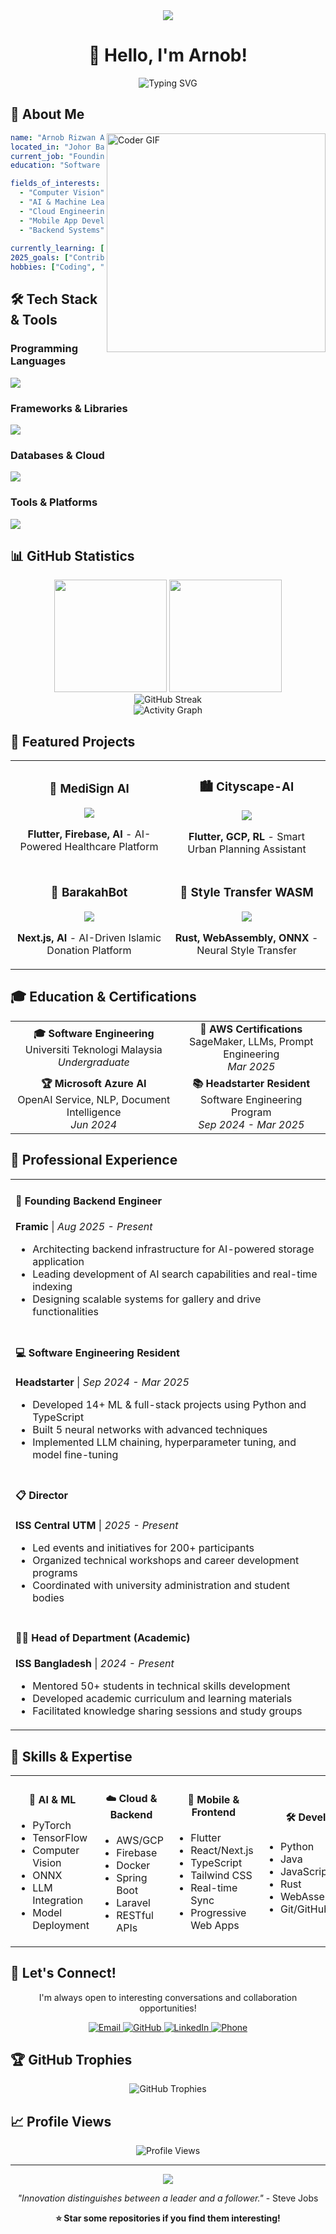 <div align="center">
  <img src="https://capsule-render.vercel.app/api?type=waving&color=gradient&height=300&section=header&text=Arnob%20Rizwan%20Ahmad&fontSize=70&fontAlignY=38&desc=Software%20Engineering%20Undergraduate%20%7C%20AI%20%26%20Cloud%20Enthusiast&descAlignY=51&descAlign=62&animation=twinkling" />
</div>

<div align="center">
  <h1>👋 Hello, I'm Arnob!</h1>
  <p>
    <img src="https://readme-typing-svg.herokuapp.com?font=Fira+Code&pause=1000&color=36BCF7&center=true&vCenter=true&width=435&lines=Software+Engineering+Undergraduate;AI+%26+Cloud+Enthusiast;Mobile+%26+Backend+Developer;Problem+Solver+%26+Team+Player" alt="Typing SVG" />
  </p>
</div>

## 🚀 About Me

<img align="right" width="350" src="https://media.giphy.com/media/SWoSkN6DxTszqIKEqv/giphy.gif" alt="Coder GIF" />

```yaml
name: "Arnob Rizwan Ahmad"
located_in: "Johor Bahru, Malaysia"
current_job: "Founding Backend Engineer at Framic"
education: "Software Engineering Undergraduate"

fields_of_interests:
  - "Computer Vision"
  - "AI & Machine Learning"
  - "Cloud Engineering"
  - "Mobile App Development"
  - "Backend Systems"
  
currently_learning: ["Advanced AI/ML", "Cloud Architecture", "Computer Vision"]
2025_goals: ["Contribute to Open Source", "Build AI-Powered Solutions"]
hobbies: ["Coding", "AI Research", "Entrepreneurship"]
```

## 🛠️ Tech Stack & Tools

### Programming Languages
<p align="left">
  <img src="https://skillicons.dev/icons?i=python,typescript,javascript,php,java,dart,html,css" />
</p>

### Frameworks & Libraries
<p align="left">
  <img src="https://skillicons.dev/icons?i=react,nextjs,nodejs,laravel,flutter,bootstrap,tailwind,pytorch,tensorflow" />
</p>

### Databases & Cloud
<p align="left">
  <img src="https://skillicons.dev/icons?i=mysql,postgresql,mongodb,firebase,aws,gcp,vercel" />
</p>

### Tools & Platforms
<p align="left">
  <img src="https://skillicons.dev/icons?i=git,github,vscode,figma,docker,linux" />
</p>

## 📊 GitHub Statistics

<div align="center">
  <img height="180em" src="https://github-readme-stats.vercel.app/api?username=arnobrizwan&show_icons=true&theme=tokyonight&include_all_commits=true&count_private=true"/>
  <img height="180em" src="https://github-readme-stats.vercel.app/api/top-langs/?username=arnobrizwan&layout=compact&langs_count=7&theme=tokyonight"/>
</div>

<div align="center">
  <img src="https://github-readme-streak-stats.herokuapp.com/?user=arnobrizwan&theme=tokyonight" alt="GitHub Streak"/>
</div>

<div align="center">
  <img src="https://github-readme-activity-graph.vercel.app/graph?username=arnobrizwan&theme=tokyo-night" alt="Activity Graph"/>
</div>

## 🌟 Featured Projects

<div align="center">
  <table>
    <tr>
      <td width="50%">
        <h3 align="center">🏥 MediSign AI</h3>
        <div align="center">
          <a href="https://github.com/arnobrizwan/" target="_blank">
            <img src="https://github-readme-stats.vercel.app/api/pin/?username=arnobrizwan&repo=medisign-ai&theme=tokyonight" />
          </a>
          <p><strong>Flutter, Firebase, AI</strong> - AI-Powered Healthcare Platform</p>
        </div>
      </td>
      <td width="50%">
        <h3 align="center">🏙️ Cityscape-AI</h3>
        <div align="center">
          <a href="https://github.com/arnobrizwan/" target="_blank">
            <img src="https://github-readme-stats.vercel.app/api/pin/?username=arnobrizwan&repo=cityscape-ai&theme=tokyonight" />
          </a>
          <p><strong>Flutter, GCP, RL</strong> - Smart Urban Planning Assistant</p>
        </div>
      </td>
    </tr>
    <tr>
      <td width="50%">
        <h3 align="center">🕌 BarakahBot</h3>
        <div align="center">
          <a href="https://github.com/arnobrizwan/" target="_blank">
            <img src="https://github-readme-stats.vercel.app/api/pin/?username=arnobrizwan&repo=barakahbot&theme=tokyonight" />
          </a>
          <p><strong>Next.js, AI</strong> - AI-Driven Islamic Donation Platform</p>
        </div>
      </td>
      <td width="50%">
        <h3 align="center">🎨 Style Transfer WASM</h3>
        <div align="center">
          <a href="https://github.com/arnobrizwan/" target="_blank">
            <img src="https://github-readme-stats.vercel.app/api/pin/?username=arnobrizwan&repo=style-transfer-wasm&theme=tokyonight" />
          </a>
          <p><strong>Rust, WebAssembly, ONNX</strong> - Neural Style Transfer</p>
        </div>
      </td>
    </tr>
  </table>
</div>

## 🎓 Education & Certifications

<div align="center">
  <table>
    <tr>
      <td align="center">
        <strong>🎓 Software Engineering</strong><br>
        Universiti Teknologi Malaysia<br>
        <em>Undergraduate</em>
      </td>
      <td align="center">
        <strong>📜 AWS Certifications</strong><br>
        SageMaker, LLMs, Prompt Engineering<br>
        <em>Mar 2025</em>
      </td>
    </tr>
    <tr>
      <td align="center">
        <strong>🏆 Microsoft Azure AI</strong><br>
        OpenAI Service, NLP, Document Intelligence<br>
        <em>Jun 2024</em>
      </td>
      <td align="center">
        <strong>📚 Headstarter Resident</strong><br>
        Software Engineering Program<br>
        <em>Sep 2024 - Mar 2025</em>
      </td>
    </tr>
  </table>
</div>

## 💼 Professional Experience

<div align="center">
  <table>
    <tr>
      <td>
        <h4>🚀 Founding Backend Engineer</h4>
        <p><strong>Framic</strong> | <em>Aug 2025 - Present</em></p>
        <ul>
          <li>Architecting backend infrastructure for AI-powered storage application</li>
          <li>Leading development of AI search capabilities and real-time indexing</li>
          <li>Designing scalable systems for gallery and drive functionalities</li>
        </ul>
      </td>
    </tr>
    <tr>
      <td>
        <h4>💻 Software Engineering Resident</h4>
        <p><strong>Headstarter</strong> | <em>Sep 2024 - Mar 2025</em></p>
        <ul>
          <li>Developed 14+ ML & full-stack projects using Python and TypeScript</li>
          <li>Built 5 neural networks with advanced techniques</li>
          <li>Implemented LLM chaining, hyperparameter tuning, and model fine-tuning</li>
        </ul>
      </td>
    </tr>
    <tr>
      <td>
        <h4>📋 Director</h4>
        <p><strong>ISS Central UTM</strong> | <em>2025 - Present</em></p>
        <ul>
          <li>Led events and initiatives for 200+ participants</li>
          <li>Organized technical workshops and career development programs</li>
          <li>Coordinated with university administration and student bodies</li>
        </ul>
      </td>
    </tr>
    <tr>
      <td>
        <h4>👨‍🏫 Head of Department (Academic)</h4>
        <p><strong>ISS Bangladesh</strong> | <em>2024 - Present</em></p>
        <ul>
          <li>Mentored 50+ students in technical skills development</li>
          <li>Developed academic curriculum and learning materials</li>
          <li>Facilitated knowledge sharing sessions and study groups</li>
        </ul>
      </td>
    </tr>
  </table>
</div>

## 🎯 Skills & Expertise

<div align="center">
  <table>
    <tr>
      <td width="25%">
        <h4 align="center">🤖 AI & ML</h4>
        <ul>
          <li>PyTorch</li>
          <li>TensorFlow</li>
          <li>Computer Vision</li>
          <li>ONNX</li>
          <li>LLM Integration</li>
          <li>Model Deployment</li>
        </ul>
      </td>
      <td width="25%">
        <h4 align="center">☁️ Cloud & Backend</h4>
        <ul>
          <li>AWS/GCP</li>
          <li>Firebase</li>
          <li>Docker</li>
          <li>Spring Boot</li>
          <li>Laravel</li>
          <li>RESTful APIs</li>
        </ul>
      </td>
      <td width="25%">
        <h4 align="center">📱 Mobile & Frontend</h4>
        <ul>
          <li>Flutter</li>
          <li>React/Next.js</li>
          <li>TypeScript</li>
          <li>Tailwind CSS</li>
          <li>Real-time Sync</li>
          <li>Progressive Web Apps</li>
        </ul>
      </td>
      <td width="25%">
        <h4 align="center">🛠️ Development</h4>
        <ul>
          <li>Python</li>
          <li>Java</li>
          <li>JavaScript/TypeScript</li>
          <li>Rust</li>
          <li>WebAssembly</li>
          <li>Git/GitHub</li>
        </ul>
      </td>
    </tr>
  </table>
</div>

## 🤝 Let's Connect!

<div align="center">
  <p>I'm always open to interesting conversations and collaboration opportunities!</p>
  
  <a href="mailto:arnobrizwan23@gmail.com">
    <img src="https://img.shields.io/badge/Email-D14836?style=for-the-badge&logo=gmail&logoColor=white" alt="Email" />
  </a>
  <a href="https://github.com/arnobrizwan">
    <img src="https://img.shields.io/badge/GitHub-100000?style=for-the-badge&logo=github&logoColor=white" alt="GitHub" />
  </a>
  <a href="https://www.linkedin.com/in/arnob-rizwan-033704239/">
    <img src="https://img.shields.io/badge/LinkedIn-0077B5?style=for-the-badge&logo=linkedin&logoColor=white" alt="LinkedIn" />
  </a>
  <a href="tel:+60177260362">
    <img src="https://img.shields.io/badge/Phone-25D366?style=for-the-badge&logo=whatsapp&logoColor=white" alt="Phone" />
  </a>
</div>

## 🏆 GitHub Trophies

<div align="center">
  <img src="https://github-profile-trophy.vercel.app/?username=arnobrizwan&theme=tokyonight&row=1&column=7" alt="GitHub Trophies" />
</div>

## 📈 Profile Views

<div align="center">
  <img src="https://komarev.com/ghpvc/?username=arnobrizwan&label=Profile%20views&color=0e75b6&style=flat" alt="Profile Views" />
</div>

---

<div align="center">
  <img src="https://capsule-render.vercel.app/api?type=waving&color=gradient&height=100&section=footer" />
  <p><em>"Innovation distinguishes between a leader and a follower."</em> - Steve Jobs</p>
  <p><strong>⭐ Star some repositories if you find them interesting!</strong></p>
</div>
